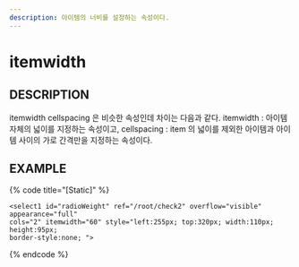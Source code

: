 ```yaml
---
description: 아이템의 너비를 설정하는 속성이다.
---
```


# itemwidth

## DESCRIPTION

itemwidth cellspacing 은 비슷한 속성인데 차이는 다음과 같다.
itemwidth : 아이템 자체의 넓이를 지정하는 속성이고, 
cellspacing : item 의 넓이를 제외한 아이템과 아이템 사이의 가로 간격만을 지정하는 속성이다.  

## EXAMPLE

{% code title="\[Static\]" %}
```markup
<select1 id="radioWeight" ref="/root/check2" overflow="visible" appearance="full" 
cols="2" itemwidth="60" style="left:255px; top:320px; width:110px; height:95px; 
border-style:none; "> 
```
{% endcode %}


